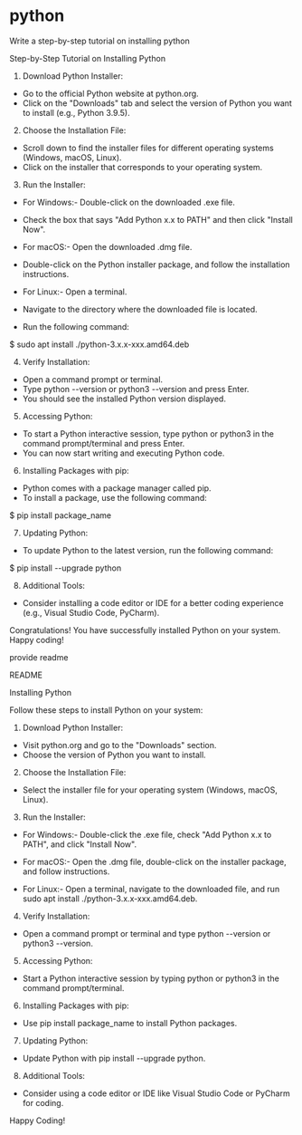 # python
Write a step-by-step tutorial on installing python


Step-by-Step Tutorial on Installing Python

1. Download Python Installer:

- Go to the official Python website at python.org.
- Click on the "Downloads" tab and select the version of Python you want to install (e.g., Python 3.9.5).


2. Choose the Installation File:

- Scroll down to find the installer files for different operating systems (Windows, macOS, Linux).
- Click on the installer that corresponds to your operating system.


3. Run the Installer:

- For Windows:- Double-click on the downloaded .exe file.
- Check the box that says "Add Python x.x to PATH" and then click "Install Now".


- For macOS:- Open the downloaded .dmg file.
- Double-click on the Python installer package, and follow the installation instructions.


- For Linux:- Open a terminal.
- Navigate to the directory where the downloaded file is located.
- Run the following command:

$ sudo apt install ./python-3.x.x-xxx.amd64.deb


4. Verify Installation:

- Open a command prompt or terminal.
- Type python --version or python3 --version and press Enter.
- You should see the installed Python version displayed.


5. Accessing Python:

- To start a Python interactive session, type python or python3 in the command prompt/terminal and press Enter.
- You can now start writing and executing Python code.


6. Installing Packages with pip:

- Python comes with a package manager called pip.
- To install a package, use the following command:

$ pip install package_name


7. Updating Python:

- To update Python to the latest version, run the following command:

$ pip install --upgrade python


8. Additional Tools:

- Consider installing a code editor or IDE for a better coding experience (e.g., Visual Studio Code, PyCharm).

Congratulations! You have successfully installed Python on your system. Happy coding!


provide readme


README

Installing Python

Follow these steps to install Python on your system:

1. Download Python Installer:

- Visit python.org and go to the "Downloads" section.
- Choose the version of Python you want to install.


2. Choose the Installation File:

- Select the installer file for your operating system (Windows, macOS, Linux).


3. Run the Installer:

- For Windows:- Double-click the .exe file, check "Add Python x.x to PATH", and click "Install Now".


- For macOS:- Open the .dmg file, double-click on the installer package, and follow instructions.


- For Linux:- Open a terminal, navigate to the downloaded file, and run sudo apt install ./python-3.x.x-xxx.amd64.deb.


4. Verify Installation:

- Open a command prompt or terminal and type python --version or python3 --version.


5. Accessing Python:

- Start a Python interactive session by typing python or python3 in the command prompt/terminal.


6. Installing Packages with pip:

- Use pip install package_name to install Python packages.


7. Updating Python:

- Update Python with pip install --upgrade python.


8. Additional Tools:

- Consider using a code editor or IDE like Visual Studio Code or PyCharm for coding.

Happy Coding!

